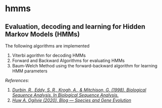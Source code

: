 # hmms
## Evaluation, decoding and learning for Hidden Markov Models (HMMs)
 
The following algorithms are implemented
 1. Viterbi agorithm for decoding HMMs
 2. Forward and Backward Algorithms for evaluating HMMs
 3. Baum-Welch Method using the forward-backward algorithm for learning HMM parameters
 
*References*:
1. [*Durbin, R., Eddy, S. R., Krogh, A., & Mitchison, G. (1998). Biological Sequence Analysis. In Biological Sequence Analysis.*](https://doi.org/10.1017/cbo9780511790492)
2. [*Huw A. Ogilvie (2020). Blog — Species and Gene Evolution*](https://www.cs.rice.edu/~ogilvie/)
